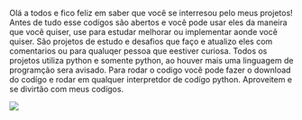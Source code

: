 Olá a todos e fico feliz em saber que você se interresou pelo meus projetos!
Antes de tudo esse codígos são abertos e você pode usar eles da maneira que você quiser, use para estudar melhorar ou implementar aonde você quiser.
São projetos de estudo e desafios que faço e atualizo eles com comentarios ou para qualuqer pessoa que eestiver curiosa.
Todos os projetos utiliza python e somente python, ao houver mais uma linguagem de programção sera avisado.
Para rodar o codigo você pode fazer o download do codígo e rodar em qualquer interpretdor de codígo python.
Aproveitem e se divirtão com meus codígos.

![](https://i0.wp.com/justmaths.co.uk/wp-content/uploads/2016/10/celebration-gif.gif?ssl=1)
